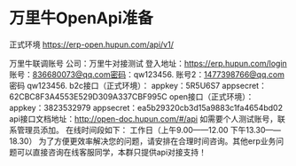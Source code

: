 # 万里牛OpenApi准备

正式环境
https://erp-open.hupun.com/api/v1/

万里牛联调账号
公司：万里牛对接测试
登入地址：https://erp.hupun.com/login
账号：836680073@qq.com密码：qw123456.
账号2：1477398766@qq.com 密码 qw123456.
b2c接口（正式环境）：
appkey：5R5U6S7
appsecret：62CBC8F3A4553E529D309A337CBF995C
open接口（正式环境）： 
appkey：3823532979
appsecret：ea5b29320cb3d15a9883c1fa4654bd02
api接口文档地址：http://open-doc.hupun.com/#/api
如需要个人测试账号，联系管理员添加。
在线时间段如下：
工作日（上午9.00——12.00 下午13.30——18.30）
为了方便更效率解决您的问题，请安排在合理时间咨询。其他erp业务问题可以直接咨询在线客服同学，本群只提供api对接支持！
